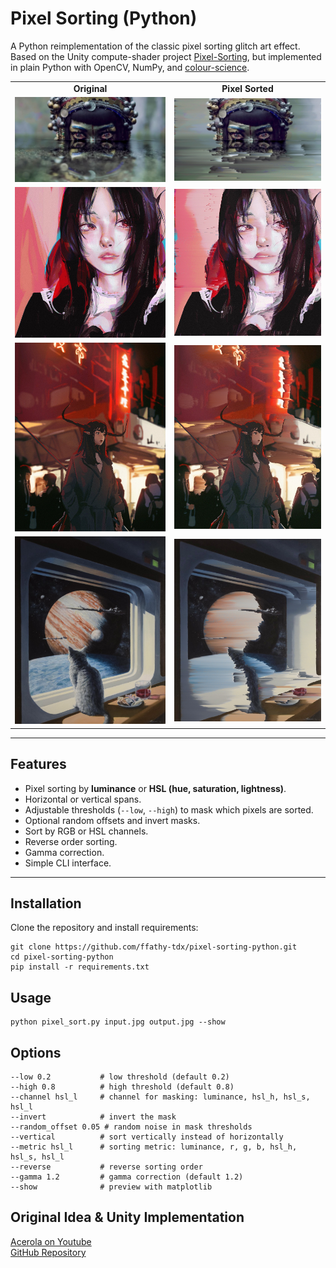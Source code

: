 # Pixel Sorting (Python)

A Python reimplementation of the classic pixel sorting glitch art effect.  
Based on the Unity compute-shader project [Pixel-Sorting](https://github.com/GarrettGunnell/Pixel-Sorting), but implemented in plain Python with OpenCV, NumPy, and [colour-science](https://pypi.org/project/colour-science/).

<div align="center">

<table>
<tr>
<td><b><center>Original</center></b></td>
<td><b><center>Pixel Sorted</center></b></td>
</tr>

<tr>
<td><img src="images/agora_jibaro_1.jpg" width="1000"></td>
<td><img src="output/agora_jibaro_1.jpg" width="1000"></td>
</tr>

<tr>
<td><img src="images/kaguya.jpg" width="300"></td>
<td><img src="output/kaguya.jpg" width="300"></td>
</tr>

<tr>
<td><img src="images/NightMarket.jpg" width="300"></td>
<td><img src="output/NightMarket.jpg" width="300"></td>
</tr>
<tr>
<td><img src="images/shipscat.jpg" width="300"></td>
<td><img src="output/shipscat.jpg" width="300"></td>
</tr>

</table>

</div>


---

## Features
- Pixel sorting by **luminance** or **HSL (hue, saturation, lightness)**.
- Horizontal or vertical spans.
- Adjustable thresholds (`--low`, `--high`) to mask which pixels are sorted.
- Optional random offsets and invert masks.
- Sort by RGB or HSL channels.
- Reverse order sorting.
- Gamma correction.
- Simple CLI interface.

---

## Installation
Clone the repository and install requirements:

```
git clone https://github.com/ffathy-tdx/pixel-sorting-python.git
cd pixel-sorting-python
pip install -r requirements.txt
```




## Usage
```
python pixel_sort.py input.jpg output.jpg --show
```

## Options
```
--low 0.2           # low threshold (default 0.2)  
--high 0.8          # high threshold (default 0.8)  
--channel hsl_l     # channel for masking: luminance, hsl_h, hsl_s, hsl_l  
--invert            # invert the mask  
--random_offset 0.05 # random noise in mask thresholds  
--vertical          # sort vertically instead of horizontally  
--metric hsl_l      # sorting metric: luminance, r, g, b, hsl_h, hsl_s, hsl_l  
--reverse           # reverse sorting order  
--gamma 1.2         # gamma correction (default 1.2)  
--show              # preview with matplotlib
```

## Original Idea & Unity Implementation
[Acerola on Youtube](https://www.youtube.com/watch?v=HMmmBDRy-jE)  
[GitHub Repository](https://github.com/GarrettGunnell/Pixel-Sorting)
